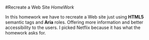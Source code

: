 #Recreate a Web Site *HomeWork*

In this homework we have to recreate a Web site just using **HTML5** semantic tags and **Aria** roles. Offering more information and better accessibility to the users. I picked Netflix because it has what the homework asks for.
